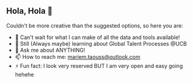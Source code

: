 ## Hola, Hola 👋

Couldn't be more creative than the suggested options, so here you are:

- 🔭 Can't wait for what I can make of all the data and tools available!
- 🌱 Still (Always maybe) learning about Global Talent Processes @UCB
- 💬 Ask me about ANYTHING!
- 📫 How to reach me: mariem.taouss@outlook.com
- ⚡ Fun fact: I look very reserved BUT I am very open and easy going hehehe

